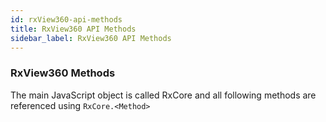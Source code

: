 ```yaml
---
id: rxView360-api-methods
title: RxView360 API Methods
sidebar_label: RxView360 API Methods
---
```


### RxView360 Methods

The main JavaScript object is called RxCore and all following methods are referenced using `RxCore.<Method>`
